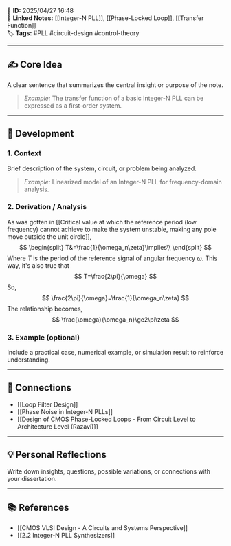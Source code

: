 📌 **ID:** 2025/04/27 16:48  
🔗 **Linked Notes:** [[Integer-N PLL]], [[Phase-Locked Loop]], [[Transfer Function]]  
🏷️ **Tags:** #PLL #circuit-design #control-theory

---

## ✍️ Core Idea  
A clear sentence that summarizes the central insight or purpose of the note.  
> *Example:* The transfer function of a basic Integer-N PLL can be expressed as a first-order system.

---

## 🧩 Development

### 1. Context  
Brief description of the system, circuit, or problem being analyzed.  
> *Example:* Linearized model of an Integer-N PLL for frequency-domain analysis.

### 2. Derivation / Analysis  
As was gotten in [[Critical value at which the reference period (low frequency) cannot achieve to make the system unstable, making any pole move outside the unit circle]],
$$
\begin{split}
T&=\frac{1}{\omega_n\zeta}\implies\\
\end{split}
$$
Where $T$ is the period of the reference signal of angular frequency $\omega$. This way, it's also true that
$$
T=\frac{2\pi}{\omega}
$$
So,
$$
\frac{2\pi}{\omega}=\frac{1}{\omega_n\zeta}
$$
The relationship becomes,
$$
\frac{\omega}{\omega_n}\ge2\pi\zeta
$$

### 3. Example (optional)  
Include a practical case, numerical example, or simulation result to reinforce understanding.

---

## 🔁 Connections  
- [[Loop Filter Design]]  
- [[Phase Noise in Integer-N PLLs]]  
- [[Design of CMOS Phase-Locked Loops - From Circuit Level to Architecture Level (Razavi)]]

---

## 💡 Personal Reflections  
Write down insights, questions, possible variations, or connections with your dissertation.

---

## 📚 References  
- [[CMOS VLSI Design - A Circuits and Systems Perspective]]
- [[2.2 Integer-N PLL Synthesizers]] 
